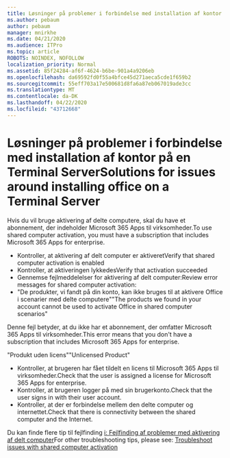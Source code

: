```yaml
---
title: Løsninger på problemer i forbindelse med installation af kontor på en Terminal Server
ms.author: pebaum
author: pebaum
manager: mnirkhe
ms.date: 04/21/2020
ms.audience: ITPro
ms.topic: article
ROBOTS: NOINDEX, NOFOLLOW
localization_priority: Normal
ms.assetid: 85f24284-af6f-4624-b6be-901a4a9206eb
ms.openlocfilehash: da69592fd0f55a4bfce45d271aeca5cde1f659b2
ms.sourcegitcommit: 55eff703a17e500681d8fa6a87eb067019ade3cc
ms.translationtype: MT
ms.contentlocale: da-DK
ms.lasthandoff: 04/22/2020
ms.locfileid: "43712668"
---
```

# <a name="solutions-for-issues-around-installing-office-on-a-terminal-server"></a><span data-ttu-id="53be0-102">Løsninger på problemer i forbindelse med installation af kontor på en Terminal Server</span><span class="sxs-lookup"><span data-stu-id="53be0-102">Solutions for issues around installing office on a Terminal Server</span></span>

<span data-ttu-id="53be0-103">Hvis du vil bruge aktivering af delte computere, skal du have et abonnement, der indeholder Microsoft 365 Apps til virksomheder.</span><span class="sxs-lookup"><span data-stu-id="53be0-103">To use shared computer activation, you must have a subscription that includes Microsoft 365 Apps for enterprise.</span></span>
  
- <span data-ttu-id="53be0-104">Kontroller, at aktivering af delt computer er aktiveret</span><span class="sxs-lookup"><span data-stu-id="53be0-104">Verify that shared computer activation is enabled</span></span>
- <span data-ttu-id="53be0-105">Kontroller, at aktiveringen lykkedes</span><span class="sxs-lookup"><span data-stu-id="53be0-105">Verify that activation succeeded</span></span>
- <span data-ttu-id="53be0-106">Gennemse fejlmeddelelser for aktivering af delt computer:</span><span class="sxs-lookup"><span data-stu-id="53be0-106">Review error messages for shared computer activation:</span></span>
- <span data-ttu-id="53be0-107">"De produkter, vi fandt på din konto, kan ikke bruges til at aktivere Office i scenarier med delte computere"</span><span class="sxs-lookup"><span data-stu-id="53be0-107">"The products we found in your account cannot be used to activate Office in shared computer scenarios"</span></span>
  
<span data-ttu-id="53be0-108">Denne fejl betyder, at du ikke har et abonnement, der omfatter Microsoft 365 Apps til virksomheder.</span><span class="sxs-lookup"><span data-stu-id="53be0-108">This error means that you don't have a subscription that includes Microsoft 365 Apps for enterprise.</span></span>

<span data-ttu-id="53be0-109">"Produkt uden licens"</span><span class="sxs-lookup"><span data-stu-id="53be0-109">"Unlicensed Product"</span></span>

- <span data-ttu-id="53be0-110">Kontroller, at brugeren har fået tildelt en licens til Microsoft 365 Apps til virksomheder.</span><span class="sxs-lookup"><span data-stu-id="53be0-110">Check that the user is assigned a license for Microsoft 365 Apps for enterprise.</span></span>
- <span data-ttu-id="53be0-111">Kontroller, at brugeren logger på med sin brugerkonto.</span><span class="sxs-lookup"><span data-stu-id="53be0-111">Check that the user signs in with their user account.</span></span>
- <span data-ttu-id="53be0-112">Kontroller, at der er forbindelse mellem den delte computer og internettet.</span><span class="sxs-lookup"><span data-stu-id="53be0-112">Check that there is connectivity between the shared computer and the Internet.</span></span>

<span data-ttu-id="53be0-113">Du kan finde flere tip til fejlfinding [i: Fejlfinding af problemer med aktivering af delt computer](https://docs.microsoft.com/DeployOffice/troubleshoot-issues-with-shared-computer-activation-for-office-365-proplus)</span><span class="sxs-lookup"><span data-stu-id="53be0-113">For other troubleshooting tips, please see: [Troubleshoot issues with shared computer activation](https://docs.microsoft.com/DeployOffice/troubleshoot-issues-with-shared-computer-activation-for-office-365-proplus)</span></span>
